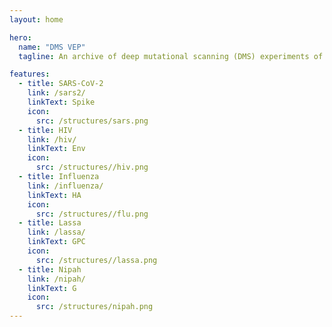 ```yaml
---
layout: home

hero:
  name: "DMS VEP"
  tagline: An archive of deep mutational scanning (DMS) experiments of viral entry proteins (VEPs)

features:
  - title: SARS-CoV-2
    link: /sars2/
    linkText: Spike
    icon:
      src: /structures/sars.png
  - title: HIV
    link: /hiv/
    linkText: Env
    icon:
      src: /structures//hiv.png
  - title: Influenza
    link: /influenza/
    linkText: HA
    icon:
      src: /structures//flu.png
  - title: Lassa
    link: /lassa/
    linkText: GPC
    icon:
      src: /structures//lassa.png
  - title: Nipah
    link: /nipah/
    linkText: G
    icon:
      src: /structures/nipah.png
---
```

